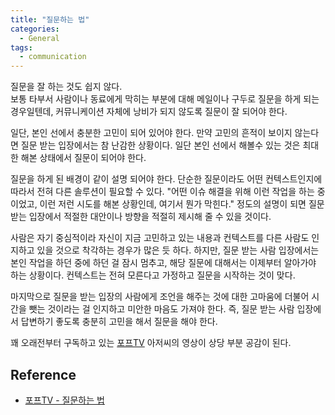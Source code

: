 ```yaml
---
title: "질문하는 법"
categories:
  - General
tags:
  - communication
---
```


질문을 잘 하는 것도 쉽지 않다.  
보통 타부서 사람이나 동료에게 막히는 부분에 대해 메일이나 구두로 질문을 하게 되는 경우일텐데, 커뮤니케이션 자체에 낭비가 되지 않도록 질문이 잘 되어야 한다.

일단, 본인 선에서 충분한 고민이 되어 있어야 한다. 만약 고민의 흔적이 보이지 않는다면 질문 받는 입장에서는 참 난감한 상황이다. 일단 본인 선에서 해볼수 있는 것은 최대한 해본 상태에서 질문이 되어야 한다.  

질문을 하게 된 배경이 같이 설명 되어야 한다. 단순한 질문이라도 어떤 컨텍스트인지에 따라서 전혀 다른 솔루션이 필요할 수 있다. "어떤 이슈 해결을 위해 이런 작업을 하는 중이었고, 이런 저런 시도를 해본 상황인데, 여기서 뭔가 막힌다." 정도의 설명이 되면 질문 받는 입장에서 적절한 대안이나 방향을 적절히 제시해 줄 수 있을 것이다.

사람은 자기 중심적이라 자신이 지금 고민하고 있는 내용과 컨텍스트를 다른 사람도 인지하고 있을 것으로 착각하는 경우가 많은 듯 하다. 하지만, 질문 받는 사람 입장에서는 본인 작업을 하던 중에 하던 걸 잠시 멈추고, 해당 질문에 대해서는 이제부터 알아가야 하는 상황이다. 컨텍스트는 전혀 모른다고 가정하고 질문을 시작하는 것이 맞다.

마지막으로 질문을 받는 입장의 사람에게 조언을 해주는 것에 대한 고마움에 더불어 시간을 뺏는 것이라는 걸 인지하고 미안한 마음도 가져야 한다. 즉, 질문 받는 사람 입장에서 답변하기 좋도록 충분히 고민을 해서 질문을 해야 한다.   

꽤 오래전부터 구독하고 있는 [포프TV](https://youtu.be/LjcMes6LJHs) 아저씨의 영상이 상당 부분 공감이 된다.


## Reference
- [포프TV - 질문하는 법](https://youtu.be/LjcMes6LJHs)